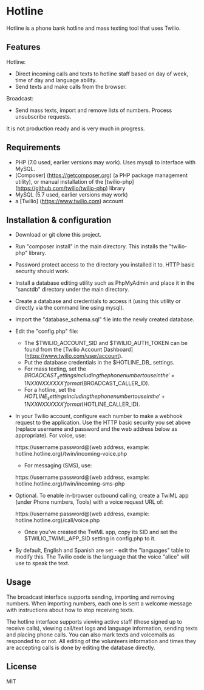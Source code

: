 # Hotline

Hotline is a phone bank hotline and mass texting tool that uses Twilio.

## Features

Hotline:
* Direct incoming calls and texts to hotline staff based on day of week, time of day and language ability.
* Send texts and make calls from the browser.

Broadcast:
* Send mass texts, import and remove lists of numbers.  Process unsubscribe requests.

It is not production ready and is very much in progress.

## Requirements

- PHP (7.0 used, earlier versions may work).  Uses mysqli to interface with MySQL.
- [Composer] (https://getcomposer.org) (a PHP package management utility), or manual installation of the [twilio-php] (https://github.com/twilio/twilio-php) library
- MySQL (5.7 used, earlier versions may work)
- a [Twilio] (https://www.twilio.com) account

## Installation & configuration

* Download or git clone this project.

* Run "composer install" in the main directory.  This installs the "twilio-php" library.

* Password protect access to the directory you installed it to.  HTTP basic security should work.

* Install a database editing utility such as PhpMyAdmin and place it in the "sanctdb" directory under the main directory.

* Create a database and credentials to access it (using this utility or directly via the command line using mysql).

* Import the "database_schema.sql" file into the newly created database.

* Edit the "config.php" file:
  * The $TWILIO_ACCOUNT_SID and $TWILIO_AUTH_TOKEN can be found from the [Twilio Account Dashboard] (https://www.twilio.com/user/account).
  * Put the database credentials in the $HOTLINE_DB_ settings.
  * For mass texting, set the $BROADCAST_ settings including the phone number to use in the '+1NXXNXXXXXX' format ($BROADCAST_CALLER_ID).
  * For a hotline, set the $HOTLINE_ settings including the phone number to use in the '+1NXXNXXXXXX' format ($HOTLINE_CALLER_ID).

* In your Twilio account, configure each number to make a webhook request to the application.  Use the HTTP basic security you set above (replace username and password and the web address below as appropriate).  For voice, use:
   
   https://username:password@(web address, example: hotline.hotline.org)/twin/incoming-voice.php
  * For messaging (SMS), use:
  
   https://username:password@(web address, example: hotline.hotline.org)/twin/incoming-sms-php

* Optional.  To enable in-browser outbound calling, create a TwiML app (under Phone numbers, Tools) with a voice request URL of:

   https://username:password@(web address, example: hotline.hotline.org)/call/voice.php
  * Once you've created the TwiML app, copy its SID and set the $TWILIO_TWIML_APP_SID setting in config.php to it.

* By default, English and Spanish are set - edit the "languages" table to modify this.  The Twilio code is the language that the voice "alice" will use to speak the text.

## Usage

The broadcast interface supports sending, importing and removing numbers.  When importing numbers, each one is sent a welcome message with instructions about how to stop receiving texts.

The hotline interface supports viewing active staff (those signed up to receive calls), viewing call/text logs and language information, sending texts and placing phone calls.  You can also mark texts and voicemails as responded to or not.  All editing of the volunteers information and times they are accepting calls is done by editing the database directly.

## License

MIT

